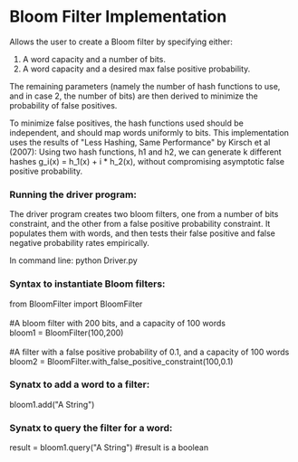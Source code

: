 # Bloom Filter Implementation

Allows the user to create a Bloom filter by specifying either:
1) A word capacity and a number of bits. 
2) A word capacity and a desired max false positive probability.

The remaining parameters (namely the number of hash functions to use, and in case 2, the number of bits) are then derived to minimize the probability of false positives.

To minimize false positives, the hash functions used should be independent, and should map words uniformly to bits. This implementation uses the results of "Less Hashing, Same Performance" by Kirsch et al (2007): Using two hash functions, h1 and h2, we can generate k different hashes g_i(x) = h_1(x) + i * h_2(x), without compromising asymptotic false positive probability.

### Running the driver program:

The driver program creates two bloom filters, one from a number of bits constraint, and the other from a false positive probability constraint. It populates them with words, and then tests their false positive and false negative probability rates empirically.

In command line:
python Driver.py

### Syntax to instantiate Bloom filters:

from BloomFilter import BloomFilter <br /> <br />
#A bloom filter with 200 bits, and a capacity of 100 words <br />
bloom1 = BloomFilter(100,200) <br /> <br />
#A filter with a false positive probability of 0.1, and a capacity of 100 words<br />
bloom2 = BloomFilter.with_false_positive_constraint(100,0.1)

### Synatx to add a word to a filter:
bloom1.add("A String")

### Synatx to query the filter for a word:
result = bloom1.query("A String") #result is a boolean 
